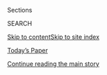 <div id="app">

<div>

<div class="NYTAppHideMasthead css-1r6wvpq e1suatyy0">

<div class="section css-ui9rw0 e1suatyy2">

<div class="css-eph4ug er09x8g0">

<div class="css-6n7j50">

</div>

<span class="css-1dv1kvn">Sections</span>

<div class="css-10488qs">

<span class="css-1dv1kvn">SEARCH</span>

</div>

[Skip to content](#site-content)[Skip to site
index](#site-index)

</div>

<div class="css-10698na e1huz5gh0">

</div>

</div>

<div id="masthead-bar-one" class="section hasLinks css-15hmgas e1csuq9d3">

<div class="css-uqyvli e1csuq9d0">

</div>

<div class="css-1uqjmks e1csuq9d1">

</div>

<div class="css-9e9ivx">

[](https://myaccount.nytimes3xbfgragh.onion/auth/login?response_type=cookie&client_id=vi)

</div>

<div class="css-1bvtpon e1csuq9d2">

[Today’s Paper](https://www.nytimes3xbfgragh.onion/section/todayspaper)

</div>

</div>

</div>

</div>

<div data-aria-hidden="false">

<div id="site-content" data-role="main">

<div id="top-wrapper" class="css-15p45cc eaca97t0" type="top">

<div id="top-slug" class="css-19x0jxb eaca97t1" hidden="">

Advertisement

</div>

[Continue reading the main
story](#after-top)

<div class="ad top-wrapper" style="text-align:center;height:100%;display:block;min-height:90px">

<div id="top" class="place-ad" data-position="top" data-size-key="top">

</div>

</div>

<div id="after-top">

</div>

</div>

<div id="byline" class="section css-15h4p1b e9abtgs0">

<div class="css-1j21atc e1svk9qx1">

<div class="css-nfcc9b e1svk9qx3">

<div class="css-cnx41t">

![Portrait of Sameer
Yasir](https://static01.graylady3jvrrxbe.onion/images/2019/11/22/reader-center/author-sameer-yasir/author-sameer-yasir-thumbLarge.png)

</div>

<div class="css-vl9dhg e1svk9qx5">

<div class="css-1nrhkj6 e1svk9qx6">

# Sameer Yasir

</div>

## <span></span>

Sameer Yasir is a reporter for The New York Times, covering the
intersection of identity politics, conflicts and society. He has
reported on the rise of nationalism in India, sectarian strifes,
cyclones, insurgencies and border conflicts.

<span class="css-dd5dyy">More**</span>

</div>

</div>

</div>

<div>

<div id="mid1-wrapper" class="css-1mn4oms eaca97t0" type="rank">

<div id="mid1-slug" class="css-1tag3rd eaca97t1">

Advertisement

</div>

[Continue reading the main
story](#after-mid1)

<div id="mid1" class="ad mid1-wrapper" style="text-align:center;height:100%;display:block">

</div>

<div id="after-mid1">

</div>

</div>

</div>

<div class="css-185go5a e1o5byef0">

<div class="css-15cbhtu">

  - [Latest](#stream-panel)
  - <span class="css-6n7j50">Search</span>
    <div class="control">
    <div class="label-container css-1dv1kvn">
    Search
    </div>
    <div class="css-wm4t3d">
    **<span id="clear-search-input" class="css-1dv1kvn">Clear this text
    input</span>
    </div>
    </div>
    <span class="css-1iovbfw"></span>

<div id="stream-panel" class="section css-8msx5b e1jz0cab1">

<div class="css-13mho3u">

1.  
    
    <div class="css-1cp3ece">
    
    <div class="css-1l4spti">
    
    [](/2020/07/19/world/asia/india-activists-arrests-riots-coronavirus.html)
    
    <div class="css-79elbk">
    
    ![](https://static01.graylady3jvrrxbe.onion/images/2020/07/09/world/00india-arrests4/00india-arrests4-thumbWide-v2.jpg?quality=75&auto=webp&disable=upscale)
    
    </div>
    
    ## India Rounds Up Critics Under Shadow of Virus Crisis, Activists Say
    
    The Indian authorities arrested dozens of people during a nationwide
    lockdown. Human rights groups say many of the detentions are based
    on scant evidence.
    
    <div class="css-1nqbnmb ea5icrr0">
    
    By <span class="css-1n7hynb">Sameer Yasir <span>and</span> Kai
    Schultz</span>
    
    </div>
    
    </div>
    
    <div class="css-1lc2l26 e1xfvim33">
    
    </div>
    
    </div>

2.  
    
    <div class="css-1cp3ece">
    
    <div class="css-1l4spti">
    
    [](/2020/07/16/world/asia/coronavirus-bangladesh-italy-certificates.html)
    
    <div class="css-79elbk">
    
    ![](https://static01.graylady3jvrrxbe.onion/images/2020/07/16/world/16virus-bangladesh02/merlin_174142308_3580ad01-5520-4a3d-89fb-5848a1d8ccc6-thumbWide.jpg?quality=75&auto=webp&disable=upscale)
    
    </div>
    
    ## Big Business in Bangladesh: Selling Fake Coronavirus Certificates
    
    A hospital owner was arrested trying to flee in disguise after
    selling certificates saying that migrant workers were
    coronavirus-free. Most were never tested.
    
    <div class="css-1nqbnmb ea5icrr0">
    
    By <span class="css-1n7hynb">Jeffrey Gettleman <span>and</span>
    Sameer
    Yasir</span>
    
    </div>
    
    </div>
    
    <div class="css-1lc2l26 e1xfvim33">
    
    </div>
    
    </div>

3.  
    
    <div class="css-1cp3ece">
    
    <div class="css-1l4spti">
    
    [](/2020/07/15/world/asia/monsoon-asia-bangladesh-india.html)
    
    <div class="css-79elbk">
    
    ![](https://static01.graylady3jvrrxbe.onion/images/2020/07/15/world/15bangladesh1/15bangladesh1-thumbWide.jpg?quality=75&auto=webp&disable=upscale)
    
    </div>
    
    ## Monsoon Rains Pummel South Asia, Displacing Millions
    
    Flooding in Bangladesh, Bhutan, India, Myanmar and Nepal has killed
    scores of people, destroyed homes and structures, drowned entire
    villages, and forced many to crouch on rooftops hoping for rescue.
    
    <div class="css-1nqbnmb ea5icrr0">
    
    By <span class="css-1n7hynb">Sameer
    Yasir</span>
    
    </div>
    
    </div>
    
    <div class="css-1lc2l26 e1xfvim33">
    
    </div>
    
    </div>

4.  
    
    <div class="css-1cp3ece">
    
    <div class="css-1l4spti">
    
    [](/2020/07/02/world/asia/india-coronavirus-wedding-groom.html)
    
    <div class="css-79elbk">
    
    ![](https://static01.graylady3jvrrxbe.onion/images/2020/07/02/world/02virus-india01/02virus-india01-thumbWide.jpg?quality=75&auto=webp&disable=upscale)
    
    </div>
    
    ## Days After a Wedding, a Dead Groom and Dozens of Coronavirus Cases
    
    Officials in India have opened an investigation into the gathering
    after more than 100 wedding guests tested positive for the
    coronavirus.
    
    <div class="css-1nqbnmb ea5icrr0">
    
    By <span class="css-1n7hynb">Sameer
    Yasir</span>
    
    </div>
    
    </div>
    
    <div class="css-1lc2l26 e1xfvim33">
    
    </div>
    
    </div>

5.  
    
    <div class="css-1cp3ece">
    
    <div class="css-1l4spti">
    
    [](/2020/06/29/world/asia/bangladesh-ferry-capsize.html)
    
    <div class="css-79elbk">
    
    ![](https://static01.graylady3jvrrxbe.onion/images/2020/06/29/world/29bangladesh-1/merlin_174032475_1aa3613f-2b70-4496-9bc7-00e05c47f363-thumbWide.jpg?quality=75&auto=webp&disable=upscale)
    
    </div>
    
    ## At Least 32 Dead as Boat Capsizes in Bangladesh
    
    Search efforts were continuing after a passenger ship was struck by
    a ferry near a busy port in Dhaka, the capital.
    
    <div class="css-1nqbnmb ea5icrr0">
    
    By <span class="css-1n7hynb">Sameer
    Yasir</span>
    
    </div>
    
    </div>
    
    <div class="css-1lc2l26 e1xfvim33">
    
    </div>
    
    </div>

6.  
    
    <div class="css-1cp3ece">
    
    <div class="css-1l4spti">
    
    [](/2020/06/28/world/asia/india-skin-color-unilever.html)
    
    <div class="css-79elbk">
    
    ![](https://static01.graylady3jvrrxbe.onion/images/2020/06/26/world/26india-skin01/merlin_139123014_0abbf32e-546e-44ff-9a69-e122d64eb975-thumbWide.jpg?quality=75&auto=webp&disable=upscale)
    
    </div>
    
    ## India Debates Skin-Tone Bias as Beauty Companies Alter Ads
    
    America’s intense conversation on race has focused attention on a
    type of discrimination that has long vexed India.
    
    <div class="css-1nqbnmb ea5icrr0">
    
    By <span class="css-1n7hynb">Sameer Yasir <span>and</span> Jeffrey
    Gettleman</span>
    
    </div>
    
    </div>
    
    <div class="css-1lc2l26 e1xfvim33">
    
    </div>
    
    </div>

7.  
    
    <div class="css-1cp3ece">
    
    <div class="css-1l4spti">
    
    [](/2020/06/25/world/asia/india-monsoon-lightning-rainstorms.html)
    
    ## Lightning and Violent Rainstorms Kill Scores in India
    
    The victims included many farmers working in their fields and
    children playing outside. At least 83 were reported killed by
    lightning in the Indian state of Bihar.
    
    <div class="css-1nqbnmb ea5icrr0">
    
    By <span class="css-1n7hynb">Sameer
    Yasir</span>
    
    </div>
    
    </div>
    
    <div class="css-1lc2l26 e1xfvim33">
    
    </div>
    
    </div>

8.  
    
    <div class="css-1cp3ece">
    
    <div class="css-1l4spti">
    
    [](/2020/06/16/world/asia/indian-china-border-clash.html)
    
    <div class="css-79elbk">
    
    ![](https://static01.graylady3jvrrxbe.onion/images/2020/06/16/world/16india-china2/merlin_173582595_29c6957d-37f0-4340-90f5-20e2fa36dc03-thumbWide.jpg?quality=75&auto=webp&disable=upscale)
    
    </div>
    
    ## Worst Clash in Decades on Disputed India-China Border Kills 20 Indian Troops
    
    Under nationalist leaders, the nuclear-armed rivals have been
    increasingly assertive toward neighbors, risking open conflict. They
    have contested their Himalayan border for generations.
    
    <div class="css-1nqbnmb ea5icrr0">
    
    By <span class="css-1n7hynb">Jeffrey Gettleman, Hari Kumar
    <span>and</span> Sameer
    Yasir</span>
    
    </div>
    
    </div>
    
    <div class="css-1lc2l26 e1xfvim33">
    
    </div>
    
    </div>

9.  
    
    <div class="css-1cp3ece">
    
    <div class="css-1l4spti">
    
    [](/2020/06/03/world/asia/cyclone-nisarga-india-mumbai.html)
    
    <div class="css-79elbk">
    
    ![](https://static01.graylady3jvrrxbe.onion/images/2020/06/03/world/03india-cyclone2/03india-cyclone2-thumbWide.jpg?quality=75&auto=webp&disable=upscale)
    
    </div>
    
    ## Powerful Cyclone Lashes Mumbai as City Grapples With Coronavirus
    
    The Indian city of 20 million had not been threatened by a storm as
    strong as Cyclone Nisarga in 70 years.
    
    <div class="css-1nqbnmb ea5icrr0">
    
    By <span class="css-1n7hynb">Sameer Yasir <span>and</span> Kai
    Schultz</span>
    
    </div>
    
    </div>
    
    <div class="css-1lc2l26 e1xfvim33">
    
    </div>
    
    </div>

10. 
    
    <div class="css-1cp3ece">
    
    <div class="css-1l4spti">
    
    [](/2020/05/29/world/asia/coronavirus-india-lockdown.html)
    
    <div class="css-79elbk">
    
    ![](https://static01.graylady3jvrrxbe.onion/images/2020/05/30/world/29virus-india-lockdown-3/merlin_172924788_75697ace-0f59-4e5d-b122-4cac5ee8bc17-thumbWide.jpg?quality=75&auto=webp&disable=upscale)
    
    </div>
    
    ## Its Coronavirus Caseload Soaring, India Is Reopening Anyway
    
    Worried for its economy, India loosened tough restrictions and may
    lift them entirely this weekend. But infection numbers are climbing
    fast.
    
    <div class="css-1nqbnmb ea5icrr0">
    
    By <span class="css-1n7hynb">Kai Schultz <span>and</span> Sameer
    Yasir</span>
    
    </div>
    
    </div>
    
    <div class="css-1lc2l26 e1xfvim33">
    
    </div>
    
    </div>

<div class="css-13mho3u">

<div class="css-1t62hi8">

<div class="css-1stvaey">

Show
More

<div>

<div style="border:0;clip:rect(0 0 0 0);height:1px;margin:-1px;overflow:hidden;white-space:nowrap;padding:0;width:1px;position:absolute" data-role="log" data-aria-live="assertive">

</div>

<div style="border:0;clip:rect(0 0 0 0);height:1px;margin:-1px;overflow:hidden;white-space:nowrap;padding:0;width:1px;position:absolute" data-role="log" data-aria-live="assertive">

</div>

<div style="border:0;clip:rect(0 0 0 0);height:1px;margin:-1px;overflow:hidden;white-space:nowrap;padding:0;width:1px;position:absolute" data-role="log" data-aria-live="polite">

</div>

<div style="border:0;clip:rect(0 0 0 0);height:1px;margin:-1px;overflow:hidden;white-space:nowrap;padding:0;width:1px;position:absolute" data-role="log" data-aria-live="polite">

</div>

</div>

</div>

</div>

</div>

</div>

<div class="css-g6hk37 supplemental">

<div id="mid2-wrapper" class="css-10wkyv7 eaca97t0" type="lede">

<div id="mid2-slug" class="css-1tag3rd eaca97t1">

Advertisement

</div>

[Continue reading the main
story](#after-mid2)

<div id="mid2" class="ad mid2-wrapper" style="text-align:center;height:100%;display:block;min-height:250px">

</div>

<div id="after-mid2">

</div>

</div>

## Follow Elsewhere

<div class="module-body">

  - [**<span data-aria-hidden="true">sameeryasir</span><span class="css-1dv1kvn">twitter
    page for sameeryasir</span>](https://twitter.com/sameeryasir)

</div>

## Feedback? Questions?

<div class="css-hftqp3">

Include your name, the article headline, and your message.

</div>

Email Author

</div>

</div>

</div>

</div>

</div>

</div>

## Site Index

<div>

</div>

## Site Information Navigation

  - [© <span>2020</span> <span>The New York Times
    Company</span>](https://help.nytimes3xbfgragh.onion/hc/en-us/articles/115014792127-Copyright-notice)

<!-- end list -->

  - [NYTCo](https://www.nytco.com/)
  - [Contact
    Us](https://help.nytimes3xbfgragh.onion/hc/en-us/articles/115015385887-Contact-Us)
  - [Work with us](https://www.nytco.com/careers/)
  - [Advertise](https://nytmediakit.com/)
  - [T Brand Studio](http://www.tbrandstudio.com/)
  - [Your Ad
    Choices](https://www.nytimes3xbfgragh.onion/privacy/cookie-policy#how-do-i-manage-trackers)
  - [Privacy](https://www.nytimes3xbfgragh.onion/privacy)
  - [Terms of
    Service](https://help.nytimes3xbfgragh.onion/hc/en-us/articles/115014893428-Terms-of-service)
  - [Terms of
    Sale](https://help.nytimes3xbfgragh.onion/hc/en-us/articles/115014893968-Terms-of-sale)
  - [Site
    Map](https://spiderbites.nytimes3xbfgragh.onion)
  - [Help](https://help.nytimes3xbfgragh.onion/hc/en-us)
  - [Subscriptions](https://www.nytimes3xbfgragh.onion/subscription?campaignId=37WXW)

</div>

</div>
